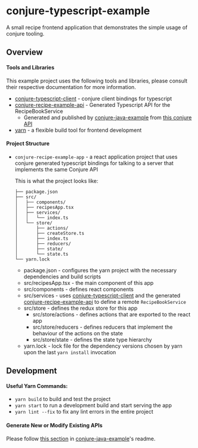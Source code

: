 # conjure-typescript-example
A small recipe frontend application that demonstrates the simple usage of conjure tooling.

## Overview

#### Tools and Libraries

This example project uses the following tools and libraries, please consult their respective documentation for more information.

* [conjure-typescript-client] - conjure client bindings for typescript
* [conjure-recipe-example-api] - Generated Typescript API for the RecipeBookService
   * Generated and published by [conjure-java-example] from [this conjure API][recipe-example-api]
* [yarn](https://yarnpkg.com/en/) - a flexible build tool for frontend development

#### Project Structure

* `conjure-recipe-example-app` - a react application project that uses conjure generated typescript bindings for talking to a server that implements the same Conjure API

    This is what the project looks like:
    ```
    ├── package.json
    ├── src/
    │   ├── components/
    │   ├── recipesApp.tsx
    │   ├── services/
    │   │   └── index.ts
    │   └── store/
    │       ├── actions/
    │       ├── createStore.ts
    │       ├── index.ts
    │       ├── reducers/
    │       ├── state/
    │       └── state.ts
    └── yarn.lock
    ```
    * package.json - configures the yarn project with the necessary dependencies and build scripts
    * src/recipesApp.tsx - the main component of this app
    * src/components - defines react components
    * src/services - uses [conjure-typescript-client] and the generated [conjure-recipe-example-api] to define a remote `RecipeBookService`
    * src/store - defines the redux store for this app
        * src/store/actions - defines actions that are exported to the react app
        * src/store/reducers - defines reducers that implement the behaviour of the actions on the state 
        * src/store/state - defines the state type hierarchy
    * yarn.lock - lock file for the dependency versions chosen by yarn upon the last `yarn install` invocation
    
## Development

#### Useful Yarn Commands:

* `yarn build` to build and test the project
* `yarn start` to run a development build and start serving the app
* `yarn lint --fix` to fix any lint errors in the entire project

#### Generate New or Modify Existing APIs

Please follow [this section](https://github.com/palantir/conjure-java-example#generate-new-or-modify-existing-apis) in 
[conjure-java-example]'s readme.



[conjure-typescript-client]: https://github.com/palantir/conjure-typescript-client/
[conjure-recipe-example-api]: https://www.npmjs.com/package/conjure-recipe-example-api
[conjure-java-example]: https://github.com/palantir/conjure-java-example
[recipe-example-api]: https://github.com/palantir/conjure-java-example/blob/develop/recipe-example-api/src/main/conjure/recipe-example-api.yml
